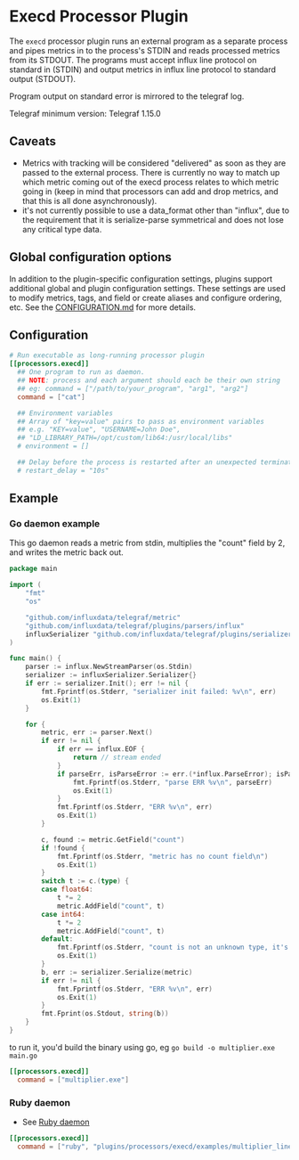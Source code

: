 # Execd Processor Plugin

The `execd` processor plugin runs an external program as a separate process and
pipes metrics in to the process's STDIN and reads processed metrics from its
STDOUT.  The programs must accept influx line protocol on standard in (STDIN)
and output metrics in influx line protocol to standard output (STDOUT).

Program output on standard error is mirrored to the telegraf log.

Telegraf minimum version: Telegraf 1.15.0

## Caveats

- Metrics with tracking will be considered "delivered" as soon as they are passed
  to the external process. There is currently no way to match up which metric
  coming out of the execd process relates to which metric going in (keep in mind
  that processors can add and drop metrics, and that this is all done
  asynchronously).
- it's not currently possible to use a data_format other than "influx", due to
  the requirement that it is serialize-parse symmetrical and does not lose any
  critical type data.

## Global configuration options <!-- @/docs/includes/plugin_config.md -->

In addition to the plugin-specific configuration settings, plugins support
additional global and plugin configuration settings. These settings are used to
modify metrics, tags, and field or create aliases and configure ordering, etc.
See the [CONFIGURATION.md][CONFIGURATION.md] for more details.

[CONFIGURATION.md]: ../../../docs/CONFIGURATION.md#plugins

## Configuration

```toml @sample.conf
# Run executable as long-running processor plugin
[[processors.execd]]
  ## One program to run as daemon.
  ## NOTE: process and each argument should each be their own string
  ## eg: command = ["/path/to/your_program", "arg1", "arg2"]
  command = ["cat"]

  ## Environment variables
  ## Array of "key=value" pairs to pass as environment variables
  ## e.g. "KEY=value", "USERNAME=John Doe",
  ## "LD_LIBRARY_PATH=/opt/custom/lib64:/usr/local/libs"
  # environment = []

  ## Delay before the process is restarted after an unexpected termination
  # restart_delay = "10s"
```

## Example

### Go daemon example

This go daemon reads a metric from stdin, multiplies the "count" field by 2,
and writes the metric back out.

```go
package main

import (
    "fmt"
    "os"

    "github.com/influxdata/telegraf/metric"
    "github.com/influxdata/telegraf/plugins/parsers/influx"
    influxSerializer "github.com/influxdata/telegraf/plugins/serializers/influx"
)

func main() {
    parser := influx.NewStreamParser(os.Stdin)
    serializer := influxSerializer.Serializer{}
    if err := serializer.Init(); err != nil {
        fmt.Fprintf(os.Stderr, "serializer init failed: %v\n", err)
        os.Exit(1)
    }

    for {
        metric, err := parser.Next()
        if err != nil {
            if err == influx.EOF {
                return // stream ended
            }
            if parseErr, isParseError := err.(*influx.ParseError); isParseError {
                fmt.Fprintf(os.Stderr, "parse ERR %v\n", parseErr)
                os.Exit(1)
            }
            fmt.Fprintf(os.Stderr, "ERR %v\n", err)
            os.Exit(1)
        }

        c, found := metric.GetField("count")
        if !found {
            fmt.Fprintf(os.Stderr, "metric has no count field\n")
            os.Exit(1)
        }
        switch t := c.(type) {
        case float64:
            t *= 2
            metric.AddField("count", t)
        case int64:
            t *= 2
            metric.AddField("count", t)
        default:
            fmt.Fprintf(os.Stderr, "count is not an unknown type, it's a %T\n", c)
            os.Exit(1)
        }
        b, err := serializer.Serialize(metric)
        if err != nil {
            fmt.Fprintf(os.Stderr, "ERR %v\n", err)
            os.Exit(1)
        }
        fmt.Fprint(os.Stdout, string(b))
    }
}
```

to run it, you'd build the binary using go, eg `go build -o multiplier.exe
main.go`

```toml
[[processors.execd]]
  command = ["multiplier.exe"]
```

### Ruby daemon

- See [Ruby daemon](./examples/multiplier_line_protocol/multiplier_line_protocol.rb)

```toml
[[processors.execd]]
  command = ["ruby", "plugins/processors/execd/examples/multiplier_line_protocol/multiplier_line_protocol.rb"]
```
